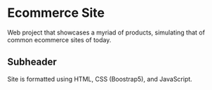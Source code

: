 # Ecommerce Site

Web project that showcases a myriad of products, simulating that of common ecommerce sites of today.

## Subheader

Site is formatted using HTML, CSS (Boostrap5), and JavaScript.
